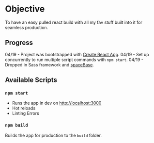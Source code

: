 # Objective

To have an easy pulled react build with all my fav stuff built into it for seamless production.

## Progress

04/19 - Project was bootstrapped with [Create React App](https://github.com/facebook/create-react-app).
04/19 - Set up concurrently to run multiple script commands with `npm start`.
04/19 - Dropped in Sass framework and [spaceBase](https://spacebase.space150.com/).

## Available Scripts

### `npm start`

- Runs the app in dev on [http://localhost:3000](http://localhost:3000)
- Hot reloads
- Linting Errors

### `npm build`

Builds the app for production to the `build` folder.
